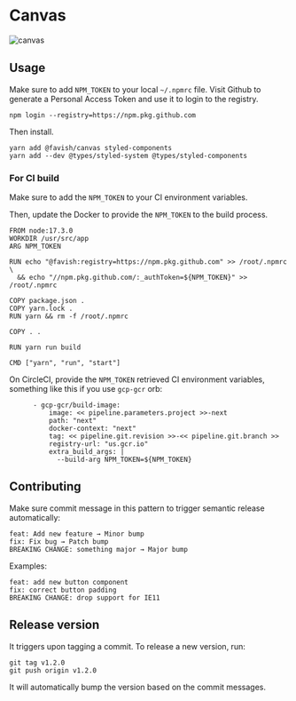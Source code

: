 # Canvas

![canvas](https://github.com/favish/canvas/actions/workflows/publish.yml/badge.svg)

## Usage

Make sure to add `NPM_TOKEN` to your local `~/.npmrc` file.
Visit Github to generate a Personal Access Token and use it to login to the registry.

```
npm login --registry=https://npm.pkg.github.com
```

Then install.

```
yarn add @favish/canvas styled-components
yarn add --dev @types/styled-system @types/styled-components
```

### For CI build

Make sure to add the `NPM_TOKEN` to your CI environment variables.

Then, update the Docker to provide the `NPM_TOKEN` to the build process.

```
FROM node:17.3.0
WORKDIR /usr/src/app
ARG NPM_TOKEN

RUN echo "@favish:registry=https://npm.pkg.github.com" >> /root/.npmrc \
  && echo "//npm.pkg.github.com/:_authToken=${NPM_TOKEN}" >> /root/.npmrc

COPY package.json .
COPY yarn.lock .
RUN yarn && rm -f /root/.npmrc

COPY . .

RUN yarn run build

CMD ["yarn", "run", "start"]
```

On CircleCI, provide the `NPM_TOKEN` retrieved CI environment variables, something like this if you use `gcp-gcr` orb:

```
      - gcp-gcr/build-image:
          image: << pipeline.parameters.project >>-next
          path: "next"
          docker-context: "next"
          tag: << pipeline.git.revision >>-<< pipeline.git.branch >>
          registry-url: "us.gcr.io"
          extra_build_args: |
            --build-arg NPM_TOKEN=${NPM_TOKEN}
```

## Contributing

Make sure commit message in this pattern to trigger semantic release automatically:

```
feat: Add new feature → Minor bump
fix: Fix bug → Patch bump
BREAKING CHANGE: something major → Major bump
```

Examples:

```
feat: add new button component
fix: correct button padding
BREAKING CHANGE: drop support for IE11
```

## Release version

It triggers upon tagging a commit. To release a new version, run:

```
git tag v1.2.0
git push origin v1.2.0
```

It will automatically bump the version based on the commit messages.